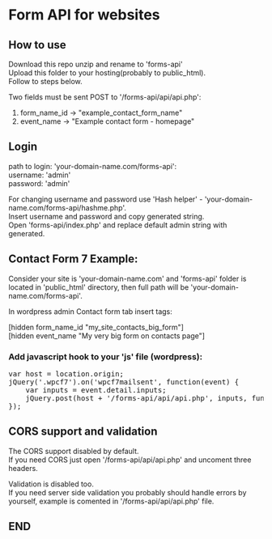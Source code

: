 # Form API for websites

## How to use
Download this repo unzip and rename to 'forms-api' \
Upload this folder to your hosting(probably to public_html). \
Follow to steps below.

Two fields must be sent POST to '/forms-api/api/api.php':
1. form_name_id -> "example_contact_form_name"
2. event_name -> "Example contact form - homepage"

## Login

path to login: 'your-domain-name.com/forms-api': \
username: 'admin' \
password: 'admin'

For changing username and password use 'Hash helper' - 'your-domain-name.com/forms-api/hashme.php'. \
Insert username and password and copy generated string. \
Open 'forms-api/index.php' and replace default admin string with generated.

## Contact Form 7 Example: 

Consider your site is 'your-domain-name.com' and 'forms-api' folder is located in 'public_html' directory, then full path will be 'your-domain-name.com/forms-api'.

In wordpress admin Contact form tab insert tags:

[hidden form_name_id "my_site_contacts_big_form"] \
[hidden event_name "My very big form on contacts page"]

### Add javascript hook to your 'js' file (wordpress):

<pre>
var host = location.origin;
jQuery('.wpcf7').on('wpcf7mailsent', function(event) {
	var inputs = event.detail.inputs;
	jQuery.post(host + '/forms-api/api/api.php', inputs, function(data) {});
});
</pre>

## CORS support and validation

The CORS support disabled by default. \
If you need CORS just open '/forms-api/api/api.php' and uncoment three headers. 

Validation is disabled too. \
If you need server side validation you probably should handle errors by yourself, example is comented in '/forms-api/api/api.php' file.

## END


